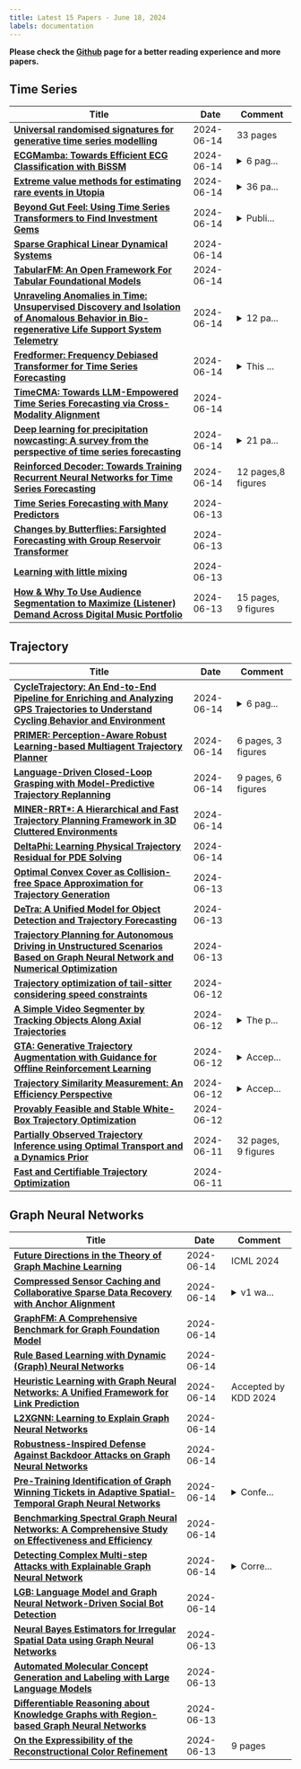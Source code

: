 ```yaml
---
title: Latest 15 Papers - June 18, 2024
labels: documentation
---
```

**Please check the [Github](https://github.com/zezhishao/MTS_Daily_ArXiv) page for a better reading experience and more papers.**

## Time Series
| **Title** | **Date** | **Comment** |
| --- | --- | --- |
| **[Universal randomised signatures for generative time series modelling](http://arxiv.org/abs/2406.10214v1)** | 2024-06-14 | 33 pages |
| **[ECGMamba: Towards Efficient ECG Classification with BiSSM](http://arxiv.org/abs/2406.10098v1)** | 2024-06-14 | <details><summary>6 pag...</summary><p>6 pages, 2 figures. arXiv admin note: text overlap with arXiv:2404.17858 by other authors</p></details> |
| **[Extreme value methods for estimating rare events in Utopia](http://arxiv.org/abs/2312.09825v2)** | 2024-06-14 | <details><summary>36 pa...</summary><p>36 pages (inc. supplementary)</p></details> |
| **[Beyond Gut Feel: Using Time Series Transformers to Find Investment Gems](http://arxiv.org/abs/2309.16888v3)** | 2024-06-14 | <details><summary>Publi...</summary><p>Published by ICANN (33rd International Conference on Artificial Neural Networks) 2024 as full paper (15 pages and 7 figures)</p></details> |
| **[Sparse Graphical Linear Dynamical Systems](http://arxiv.org/abs/2307.03210v2)** | 2024-06-14 |  |
| **[TabularFM: An Open Framework For Tabular Foundational Models](http://arxiv.org/abs/2406.09837v1)** | 2024-06-14 |  |
| **[Unraveling Anomalies in Time: Unsupervised Discovery and Isolation of Anomalous Behavior in Bio-regenerative Life Support System Telemetry](http://arxiv.org/abs/2406.09825v1)** | 2024-06-14 | <details><summary>12 pa...</summary><p>12 pages, + Supplemental Materials, Accepted at ECML PKDD 2024 (European Conference on Machine Learning and Principles and Practice of Knowledge Discovery in Databases)</p></details> |
| **[Fredformer: Frequency Debiased Transformer for Time Series Forecasting](http://arxiv.org/abs/2406.09009v2)** | 2024-06-14 | <details><summary>This ...</summary><p>This paper has been accepted by SIGKDD2024</p></details> |
| **[TimeCMA: Towards LLM-Empowered Time Series Forecasting via Cross-Modality Alignment](http://arxiv.org/abs/2406.01638v3)** | 2024-06-14 |  |
| **[Deep learning for precipitation nowcasting: A survey from the perspective of time series forecasting](http://arxiv.org/abs/2406.04867v2)** | 2024-06-14 | <details><summary>21 pa...</summary><p>21 pages, 7 figures, 5 tables</p></details> |
| **[Reinforced Decoder: Towards Training Recurrent Neural Networks for Time Series Forecasting](http://arxiv.org/abs/2406.09643v1)** | 2024-06-14 | 12 pages,8 figures |
| **[Time Series Forecasting with Many Predictors](http://arxiv.org/abs/2406.09625v1)** | 2024-06-13 |  |
| **[Changes by Butterflies: Farsighted Forecasting with Group Reservoir Transformer](http://arxiv.org/abs/2402.09573v2)** | 2024-06-13 |  |
| **[Learning with little mixing](http://arxiv.org/abs/2206.08269v3)** | 2024-06-13 |  |
| **[How & Why To Use Audience Segmentation to Maximize (Listener) Demand Across Digital Music Portfolio](http://arxiv.org/abs/2406.09226v1)** | 2024-06-13 | 15 pages, 9 figures |

## Trajectory
| **Title** | **Date** | **Comment** |
| --- | --- | --- |
| **[CycleTrajectory: An End-to-End Pipeline for Enriching and Analyzing GPS Trajectories to Understand Cycling Behavior and Environment](http://arxiv.org/abs/2406.10069v1)** | 2024-06-14 | <details><summary>6 pag...</summary><p>6 pages, 3 figures, conference</p></details> |
| **[PRIMER: Perception-Aware Robust Learning-based Multiagent Trajectory Planner](http://arxiv.org/abs/2406.10060v1)** | 2024-06-14 | 6 pages, 3 figures |
| **[Language-Driven Closed-Loop Grasping with Model-Predictive Trajectory Replanning](http://arxiv.org/abs/2406.09039v2)** | 2024-06-14 | 9 pages, 6 figures |
| **[MINER-RRT*: A Hierarchical and Fast Trajectory Planning Framework in 3D Cluttered Environments](http://arxiv.org/abs/2406.00706v2)** | 2024-06-14 |  |
| **[DeltaPhi: Learning Physical Trajectory Residual for PDE Solving](http://arxiv.org/abs/2406.09795v1)** | 2024-06-14 |  |
| **[Optimal Convex Cover as Collision-free Space Approximation for Trajectory Generation](http://arxiv.org/abs/2406.09631v1)** | 2024-06-13 |  |
| **[DeTra: A Unified Model for Object Detection and Trajectory Forecasting](http://arxiv.org/abs/2406.04426v2)** | 2024-06-13 |  |
| **[Trajectory Planning for Autonomous Driving in Unstructured Scenarios Based on Graph Neural Network and Numerical Optimization](http://arxiv.org/abs/2406.08855v1)** | 2024-06-13 |  |
| **[Trajectory optimization of tail-sitter considering speed constraints](http://arxiv.org/abs/2406.08347v1)** | 2024-06-12 |  |
| **[A Simple Video Segmenter by Tracking Objects Along Axial Trajectories](http://arxiv.org/abs/2311.18537v2)** | 2024-06-12 | <details><summary>The p...</summary><p>The paper and model names have been updated to better reflect the methodological contributions</p></details> |
| **[GTA: Generative Trajectory Augmentation with Guidance for Offline Reinforcement Learning](http://arxiv.org/abs/2405.16907v3)** | 2024-06-12 | <details><summary>Accep...</summary><p>Accepted (Spotlight) to ICLR 2024 Workshop on Generative Models for Decision Making. Jaewoo Lee and Sujin Yun are equal contribution authors</p></details> |
| **[Trajectory Similarity Measurement: An Efficiency Perspective](http://arxiv.org/abs/2311.00960v3)** | 2024-06-12 | <details><summary>Accep...</summary><p>Accepted by VLDB 2024</p></details> |
| **[Provably Feasible and Stable White-Box Trajectory Optimization](http://arxiv.org/abs/2406.01763v2)** | 2024-06-12 |  |
| **[Partially Observed Trajectory Inference using Optimal Transport and a Dynamics Prior](http://arxiv.org/abs/2406.07475v1)** | 2024-06-11 | 32 pages, 9 figures |
| **[Fast and Certifiable Trajectory Optimization](http://arxiv.org/abs/2406.05846v2)** | 2024-06-11 |  |

## Graph Neural Networks
| **Title** | **Date** | **Comment** |
| --- | --- | --- |
| **[Future Directions in the Theory of Graph Machine Learning](http://arxiv.org/abs/2402.02287v4)** | 2024-06-14 | ICML 2024 |
| **[Compressed Sensor Caching and Collaborative Sparse Data Recovery with Anchor Alignment](http://arxiv.org/abs/2406.10137v1)** | 2024-06-14 | <details><summary>v1 wa...</summary><p>v1 was submitted to IEEE Transactions on Signal Processing on Sept. 18, 2023</p></details> |
| **[GraphFM: A Comprehensive Benchmark for Graph Foundation Model](http://arxiv.org/abs/2406.08310v2)** | 2024-06-14 |  |
| **[Rule Based Learning with Dynamic (Graph) Neural Networks](http://arxiv.org/abs/2406.09954v1)** | 2024-06-14 |  |
| **[Heuristic Learning with Graph Neural Networks: A Unified Framework for Link Prediction](http://arxiv.org/abs/2406.07979v2)** | 2024-06-14 | Accepted by KDD 2024 |
| **[L2XGNN: Learning to Explain Graph Neural Networks](http://arxiv.org/abs/2209.14402v4)** | 2024-06-14 |  |
| **[Robustness-Inspired Defense Against Backdoor Attacks on Graph Neural Networks](http://arxiv.org/abs/2406.09836v1)** | 2024-06-14 |  |
| **[Pre-Training Identification of Graph Winning Tickets in Adaptive Spatial-Temporal Graph Neural Networks](http://arxiv.org/abs/2406.08287v2)** | 2024-06-14 | <details><summary>Confe...</summary><p>Conference paper, accepted by KDD' 24</p></details> |
| **[Benchmarking Spectral Graph Neural Networks: A Comprehensive Study on Effectiveness and Efficiency](http://arxiv.org/abs/2406.09675v1)** | 2024-06-14 |  |
| **[Detecting Complex Multi-step Attacks with Explainable Graph Neural Network](http://arxiv.org/abs/2405.11335v2)** | 2024-06-14 | <details><summary>Corre...</summary><p>Corresponding author: Peng Gao (gao.itslab@gmail.com)</p></details> |
| **[LGB: Language Model and Graph Neural Network-Driven Social Bot Detection](http://arxiv.org/abs/2406.08762v2)** | 2024-06-14 |  |
| **[Neural Bayes Estimators for Irregular Spatial Data using Graph Neural Networks](http://arxiv.org/abs/2310.02600v2)** | 2024-06-13 |  |
| **[Automated Molecular Concept Generation and Labeling with Large Language Models](http://arxiv.org/abs/2406.09612v1)** | 2024-06-13 |  |
| **[Differentiable Reasoning about Knowledge Graphs with Region-based Graph Neural Networks](http://arxiv.org/abs/2406.09529v1)** | 2024-06-13 |  |
| **[On the Expressibility of the Reconstructional Color Refinement](http://arxiv.org/abs/2406.09351v1)** | 2024-06-13 | 9 pages |

